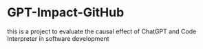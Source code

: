 # GPT-Impact-GitHub
this is a project to evaluate the causal effect of ChatGPT and Code Interpreter in software development
